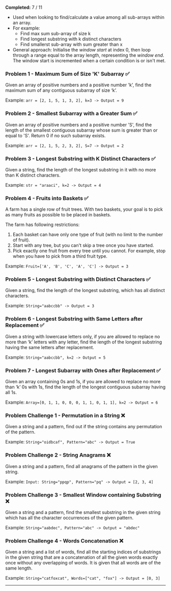 
**Completed:** 7 / 11

- Used when looking to find/calculate a value among all sub-arrays within an array.
- For example:
  - Find max sum sub-array of size k
  - Find longest substring with k distinct characters
  - Find smallerst sub-array with sum greater than x
- General approach: Initialise the _window start_ at index 0, then loop through a range equal to the array length, representing the _window end_. The window start is incremented when a certain condition is or isn't met.

### Problem 1 - Maximum Sum of Size 'K' Subarray ✅

Given an array of positive numbers and a positive number 'k', find the maximum sum of any contiguous subarray of size ‘k’.

Example: `arr = [2, 1, 5, 1, 3, 2], k=3 -> Output = 9`

### Problem 2 - Smallest Subarray with a Greater Sum ✅

Given an array of positive numbers and a positive number 'S', find the length of the smallest contiguous subarray whose sum is greater than or equal to 'S'. Return 0 if no such subarray exists.

Example: `arr = [2, 1, 5, 2, 3, 2], S=7 -> Output = 2`

### Problem 3 - Longest Substring with K Distinct Characters ✅

Given a string, find the length of the longest substring in it with no more than K distinct characters.

Example: `str = "araaci", k=2 -> Output = 4`

### Problem 4 - Fruits into Baskets ✅

A farm has a single row of fruit trees. With two baskets, your goal is to pick as many fruits as possible to be placed in baskets.

The farm has following restrictions:

1. Each basket can have only one type of fruit (with no limit to the number of fruit).
2. Start with any tree, but you can't skip a tree once you have started.
3. Pick exactly one fruit from every tree until you cannot. For example, stop when you have to pick from a third fruit type.

Example: `Fruit=['A', 'B', 'C', 'A', 'C'] -> Output = 3`

### Problem 5 - Longest Substring with Distinct Characters ✅

Given a string, find the length of the longest substring, which has all distinct characters.

Example: `String="aabccbb" -> Output = 3`

### Problem 6 - Longest Substring with Same Letters after Replacement ✅

Given a string with lowercase letters only, if you are allowed to replace no more than ‘k’ letters with any letter, find the length of the longest substring having the same letters after replacement.

Example: `String="aabccbb", k=2 -> Output = 5`

### Problem 7 - Longest Subarray with Ones after Replacement ✅

Given an array containing 0s and 1s, if you are allowed to replace no more than ‘k’ 0s with 1s, find the length of the longest contiguous subarray having all 1s.

Example: `Array=[0, 1, 1, 0, 0, 0, 1, 1, 0, 1, 1], k=2 -> Output = 6`

### Problem Challenge 1 - Permutation in a String ❌

Given a string and a pattern, find out if the string contains any permutation of the pattern.

Example: `String="oidbcaf", Pattern="abc" -> Output = True`

### Problem Challenge 2 - String Anagrams ❌

Given a string and a pattern, find all anagrams of the pattern in the given string.

Example: `Input: String="ppqp", Pattern="pq" -> Output = [2, 3, 4]`

### Problem Challenge 3 - Smallest Window containing Substring ❌

Given a string and a pattern, find the smallest substring in the given string which has all the character occurrences of the given pattern.

Example: `String="aabdec", Pattern="abc" -> Output = "abdec"`

### Problem Challenge 4 - Words Concatenation ❌

Given a string and a list of words, find all the starting indices of substrings in the given string that are a concatenation of all the given words exactly once without any overlapping of words. It is given that all words are of the same length.

Example: `String="catfoxcat", Words=["cat", "fox"] -> Output = [0, 3]`

---
